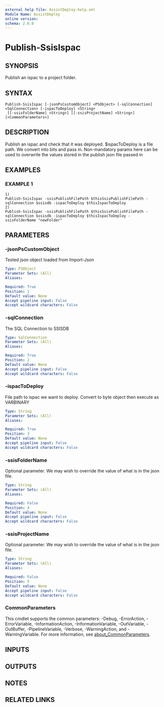 ```yaml
---
external help file: AssistDeploy-help.xml
Module Name: AssistDeploy
online version:
schema: 2.0.0
---
```


# Publish-SsisIspac

## SYNOPSIS
Publish an ispac to a project folder.

## SYNTAX

```
Publish-SsisIspac [-jsonPsCustomObject] <PSObject> [-sqlConnection] <SqlConnection> [-ispacToDeploy] <String>
 [[-ssisFolderName] <String>] [[-ssisProjectName] <String>] [<CommonParameters>]
```

## DESCRIPTION
Publish an ispac and check that it was deployed.
$ispacToDeploy is a file path.
We convert into bits and pass in.
Non-mandatory params here can be used to overwrite the values stored in the publish json file passed in

## EXAMPLES

### EXAMPLE 1
```
1)
Publish-SsisIspac -ssisPublishFilePath $thisSsisPublishFilePath -sqlConnection $ssisdb -ispacToDeploy $thisIspacToDeploy
2)
Publish-SsisIspac -ssisPublishFilePath $thisSsisPublishFilePath -sqlConnection $ssisdb -ispacToDeploy $thisIspacToDeploy -ssisFolderName "newFolder"
```

## PARAMETERS

### -jsonPsCustomObject
Tested json object loaded from Import-Json

```yaml
Type: PSObject
Parameter Sets: (All)
Aliases:

Required: True
Position: 1
Default value: None
Accept pipeline input: False
Accept wildcard characters: False
```

### -sqlConnection
The SQL Connection to SSISDB

```yaml
Type: SqlConnection
Parameter Sets: (All)
Aliases:

Required: True
Position: 2
Default value: None
Accept pipeline input: False
Accept wildcard characters: False
```

### -ispacToDeploy
File path to ispac we want to deploy.
Convert to byte object then execute as VARBINARY

```yaml
Type: String
Parameter Sets: (All)
Aliases:

Required: True
Position: 3
Default value: None
Accept pipeline input: False
Accept wildcard characters: False
```

### -ssisFolderName
Optional parameter.
We may wish to override the value of what is in the json file.

```yaml
Type: String
Parameter Sets: (All)
Aliases:

Required: False
Position: 4
Default value: None
Accept pipeline input: False
Accept wildcard characters: False
```

### -ssisProjectName
Optional parameter.
We may wish to override the value of what is in the json file.

```yaml
Type: String
Parameter Sets: (All)
Aliases:

Required: False
Position: 5
Default value: None
Accept pipeline input: False
Accept wildcard characters: False
```

### CommonParameters
This cmdlet supports the common parameters: -Debug, -ErrorAction, -ErrorVariable, -InformationAction, -InformationVariable, -OutVariable, -OutBuffer, -PipelineVariable, -Verbose, -WarningAction, and -WarningVariable. For more information, see [about_CommonParameters](http://go.microsoft.com/fwlink/?LinkID=113216).

## INPUTS

## OUTPUTS

## NOTES

## RELATED LINKS
